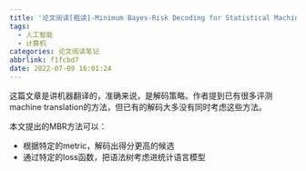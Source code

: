 ```yaml
---
title: '论文阅读[粗读]-Minimum Bayes-Risk Decoding for Statistical Machine Translation'
tags:
  - 人工智能
  - 计算机
categories: 论文阅读笔记
abbrlink: f1fcbd7
date: 2022-07-09 16:01:24
---
```


这篇文章是讲机器翻译的，准确来说，是解码策略。作者提到已有很多评测machine translation的方法，但已有的解码大多没有同时考虑这些方法。

本文提出的MBR方法可以：

- 根据特定的metric，解码出得分更高的候选
- 通过特定的loss函数，把语法树考虑进统计语言模型

